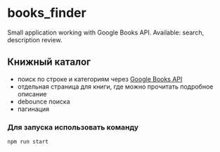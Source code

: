 # books_finder

Small application working with Google Books API. Available: search, description review.



## Книжный каталог

* поиск по строке и категориям через [Google Books API](https://developers.google.com/books/docs/v1/using)
* отдельная страница для книги, где можно прочитать подробное описание
* debounce поиска
* пагинация


### Для запуска использовать команду

```bash
npm run start
```

